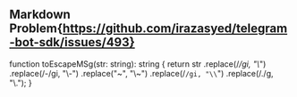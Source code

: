 ## Markdown Problem{https://github.com/irazasyed/telegram-bot-sdk/issues/493}

function toEscapeMSg(str: string): string {
return str
.replace(/_/gi, "\\_")
.replace(/-/gi, "\\-")
.replace("~", "\\~")
.replace(/`/gi, "\\`")
.replace(/\./g, "\\.");
}
